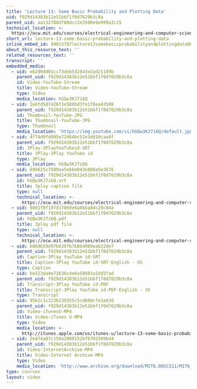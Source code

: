 ```yaml
---
title: 'Lecture 13: Some Basic Probability and Plotting Data'
uid: f929d14383b12e51bbf1f0d7629b3c8a
parent_uid: aa132f80df80dcc2e3500e9e999a3c25
technical_location: >-
  https://ocw.mit.edu/courses/electrical-engineering-and-computer-science/6-00sc-introduction-to-computer-science-and-programming-spring-2011/resource-index/lecture-13-some-basic-probability-and-plotting-data
short_url: lecture-13-some-basic-probability-and-plotting-data
inline_embed_id: 99013787lecture13somebasicprobabilityandplottingdata90995320
about_this_resource_text: ''
related_resources_text: ''
transcript: ''
embedded_media:
  - uid: eb2d0dd01cc73deb5d2843e2ad21189b
    parent_uid: f929d14383b12e51bbf1f0d7629b3c8a
    id: Video-YouTube-Stream
    title: Video-YouTube-Stream
    type: Video
    media_location: hGQw3KJ7i6Q
  - uid: 2e8fd507426f1e588bd3fe1f8ea43508
    parent_uid: f929d14383b12e51bbf1f0d7629b3c8a
    id: Thumbnail-YouTube-JPG
    title: Thumbnail-YouTube-JPG
    type: Thumbnail
    media_location: 'https://img.youtube.com/vi/hGQw3KJ7i6Q/default.jpg'
  - uid: 4f74d9fd095e72d64bc52e3dd10caa9f
    parent_uid: f929d14383b12e51bbf1f0d7629b3c8a
    id: 3Play-3PlayYouTubeid-SRT
    title: 3Play-3Play YouTube id
    type: 3Play
    media_location: hGQw3KJ7i6Q
  - uid: 899625c7509aa5eb6e043e888a5e3676
    parent_uid: f929d14383b12e51bbf1f0d7629b3c8a
    id: hGQw3KJ7i6Q.srt
    title: 3play caption file
    type: null
    technical_location: >-
      https://ocw.mit.edu/courses/electrical-engineering-and-computer-science/6-00sc-introduction-to-computer-science-and-programming-spring-2011/resource-index/lecture-13-some-basic-probability-and-plotting-data/hGQw3KJ7i6Q.srt
  - uid: 8601f8f107d17869e6a86ba84c20c84a
    parent_uid: f929d14383b12e51bbf1f0d7629b3c8a
    id: hGQw3KJ7i6Q.pdf
    title: 3play pdf file
    type: null
    technical_location: >-
      https://ocw.mit.edu/courses/electrical-engineering-and-computer-science/6-00sc-introduction-to-computer-science-and-programming-spring-2011/resource-index/lecture-13-some-basic-probability-and-plotting-data/hGQw3KJ7i6Q.pdf
  - uid: b869659d97b636fb7b864909eab22de7
    parent_uid: f929d14383b12e51bbf1f0d7629b3c8a
    id: Caption-3Play YouTube id-SRT
    title: Caption-3Play YouTube id-SRT-English - US
    type: Caption
  - uid: be323da4e73b36c4e6a58601a1dd5fad
    parent_uid: f929d14383b12e51bbf1f0d7629b3c8a
    id: Transcript-3Play YouTube id-PDF
    title: Transcript-3Play YouTube id-PDF-English - US
    type: Transcript
  - uid: 9562c1c323b239355c5cd608cfe1e63d
    parent_uid: f929d14383b12e51bbf1f0d7629b3c8a
    id: Video-iTunesU-MP4
    title: Video-iTunes U-MP4
    type: Video
    media_location: >-
      http://itunes.apple.com/us/itunes-u/lecture-13-some-basic-probability/id499270153?i=110101042
  - uid: 2e474a07c159a2880152bfb702509bd4
    parent_uid: f929d14383b12e51bbf1f0d7629b3c8a
    id: Video-InternetArchive-MP4
    title: Video-Internet Archive-MP4
    type: Video
    media_location: 'http://www.archive.org/download/MIT6.00SCS11/MIT6_00SCS11_lec13_300k.mp4'
type: courses
layout: video
---
```

